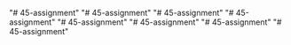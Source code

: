 "# 45-assignment" 
"# 45-assignment" 
"# 45-assignment" 
"# 45-assignment" 
"# 45-assignment" 
"# 45-assignment" 
"# 45-assignment" 
"# 45-assignment" 
